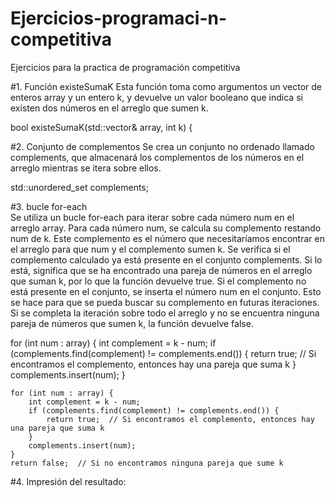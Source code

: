 # Ejercicios-programaci-n-competitiva
Ejercicios para la practica de programación competitiva


#1. Función existeSumaK
Esta función toma como argumentos un vector de enteros array y un entero k, y devuelve un valor booleano que indica si existen dos números en el arreglo que sumen k.

bool existeSumaK(std::vector<int>& array, int k) {

#2. Conjunto de complementos
Se crea un conjunto no ordenado llamado complements, que almacenará los complementos de los números en el arreglo mientras se itera sobre ellos.  

std::unordered_set<int> complements;

#3. bucle for-each  
Se utiliza un bucle for-each para iterar sobre cada número num en el arreglo array. Para cada número num, se calcula su complemento restando num de k. Este complemento es el número que necesitaríamos encontrar en el arreglo para que num y el complemento sumen k.
Se verifica si el complemento calculado ya está presente en el conjunto complements. Si lo está, significa que se ha encontrado una pareja de números en el arreglo que suman k, por lo que la función devuelve true.
Si el complemento no está presente en el conjunto, se inserta el número num en el conjunto. Esto se hace para que se pueda buscar su complemento en futuras iteraciones.
Si se completa la iteración sobre todo el arreglo y no se encuentra ninguna pareja de números que sumen k, la función devuelve false.

for (int num : array) {
        int complement = k - num;
        if (complements.find(complement) != complements.end()) {
            return true;  // Si encontramos el complemento, entonces hay una pareja que suma k
        }
        complements.insert(num);
    }

    for (int num : array) {
        int complement = k - num;
        if (complements.find(complement) != complements.end()) {
            return true;  // Si encontramos el complemento, entonces hay una pareja que suma k
        }
        complements.insert(num);
    }
    return false;  // Si no encontramos ninguna pareja que sume k

#4. Impresión del resultado:




